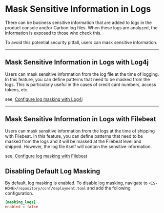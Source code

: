 # Mask Sensitive Information in Logs

There can be business sensitive information that are added to logs in 
the product console and/or Carbon log files. When these logs
are analyzed, the information is exposed to those who check this.

To avoid this potential security pitfall, users can mask sensitive
information.

---

## Mask Sensitive Information in Logs with Log4j

Users can mask sensitive information from the log file at the time of logging. 
In this feature, you can define patterns that need to be masked from the logs. 
This is particularly useful in the cases of credit card numbers, access tokens,
etc.

see, [Configure log masking with Log4j]({{base_path}}/deploy/monitor/log4j-mask-sensitive-information-in-logs)

---

## Mask Sensitive Information in Logs with Filebeat

Users can mask sensitive information from the logs at the time of shipping with Filebeat.
In this feature, you can define patterns that need to be masked from the logs and it
will be masked at the Filebeat level and shipped. However, the log file itself
will contain the sensitive information. 

see, [Configure log masking with Filebeat]({{base_path}}/deploy/monitor/elk-mask-sensitive-information-in-logs)

## Disabling Default Log Masking

By default, log masking is enabled. To disable log masking, navigate to `<IS-HOME>/repository/conf/deployment.toml` and add the following configuration.

```toml
[masking_logs]
enabled = false
```
